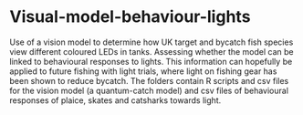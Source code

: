 # Visual-model-behaviour-lights
Use of a vision model to determine how UK target and bycatch fish species view different coloured LEDs in tanks. Assessing whether the model can be linked to behavioural responses to lights. This information can hopefully be applied to future fishing with light trials, where light on fishing gear has been shown to reduce bycatch. The folders contain R scripts and csv files for the vision model (a quantum-catch model) and csv files of behavioural responses of plaice, skates and catsharks towards light.
